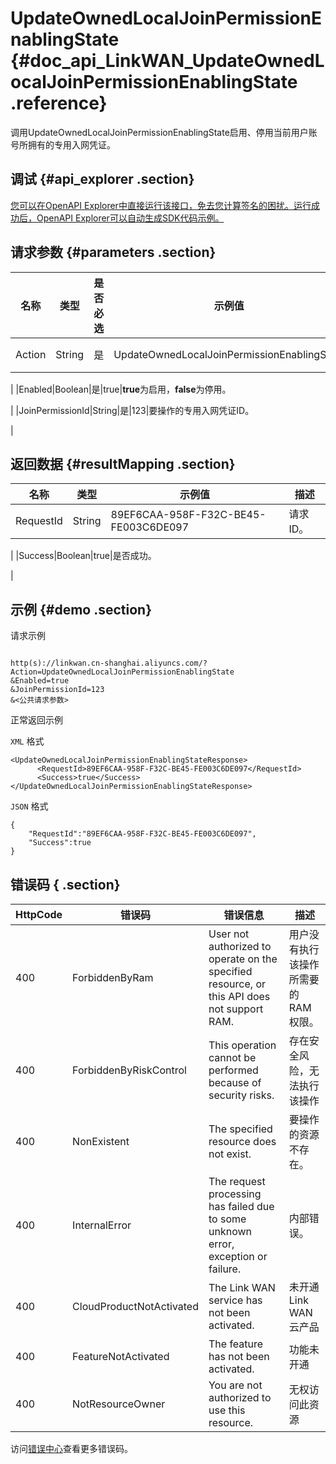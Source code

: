 # UpdateOwnedLocalJoinPermissionEnablingState {#doc_api_LinkWAN_UpdateOwnedLocalJoinPermissionEnablingState .reference}

调用UpdateOwnedLocalJoinPermissionEnablingState启用、停用当前用户账号所拥有的专用入网凭证。

## 调试 {#api_explorer .section}

[您可以在OpenAPI Explorer中直接运行该接口，免去您计算签名的困扰。运行成功后，OpenAPI Explorer可以自动生成SDK代码示例。](https://api.aliyun.com/#product=LinkWAN&api=UpdateOwnedLocalJoinPermissionEnablingState&type=RPC&version=2018-12-30)

## 请求参数 {#parameters .section}

|名称|类型|是否必选|示例值|描述|
|--|--|----|---|--|
|Action|String|是|UpdateOwnedLocalJoinPermissionEnablingState|系统规定参数。取值：**UpdateOwnedLocalJoinPermissionEnablingState**。

 |
|Enabled|Boolean|是|true|**true**为启用，**false**为停用。

 |
|JoinPermissionId|String|是|123|要操作的专用入网凭证ID。

 |

## 返回数据 {#resultMapping .section}

|名称|类型|示例值|描述|
|--|--|---|--|
|RequestId|String|89EF6CAA-958F-F32C-BE45-FE003C6DE097|请求ID。

 |
|Success|Boolean|true|是否成功。

 |

## 示例 {#demo .section}

请求示例

``` {#request_demo}

http(s)://linkwan.cn-shanghai.aliyuncs.com/?Action=UpdateOwnedLocalJoinPermissionEnablingState
&Enabled=true
&JoinPermissionId=123
&<公共请求参数>

```

正常返回示例

`XML` 格式

``` {#xml_return_success_demo}
<UpdateOwnedLocalJoinPermissionEnablingStateResponse>
      <RequestId>89EF6CAA-958F-F32C-BE45-FE003C6DE097</RequestId>
      <Success>true</Success>
</UpdateOwnedLocalJoinPermissionEnablingStateResponse>
```

`JSON` 格式

``` {#json_return_success_demo}
{
	"RequestId":"89EF6CAA-958F-F32C-BE45-FE003C6DE097",
	"Success":true
}
```

## 错误码 { .section}

|HttpCode|错误码|错误信息|描述|
|--------|---|----|--|
|400|ForbiddenByRam|User not authorized to operate on the specified resource, or this API does not support RAM.|用户没有执行该操作所需要的RAM权限。|
|400|ForbiddenByRiskControl|This operation cannot be performed because of security risks.|存在安全风险，无法执行该操作|
|400|NonExistent|The specified resource does not exist.|要操作的资源不存在。|
|400|InternalError|The request processing has failed due to some unknown error, exception or failure.|内部错误。|
|400|CloudProductNotActivated|The Link WAN service has not been activated.|未开通 Link WAN 云产品|
|400|FeatureNotActivated|The feature has not been activated.|功能未开通|
|400|NotResourceOwner|You are not authorized to use this resource.|无权访问此资源|

访问[错误中心](https://error-center.aliyun.com/status/product/LinkWAN)查看更多错误码。

